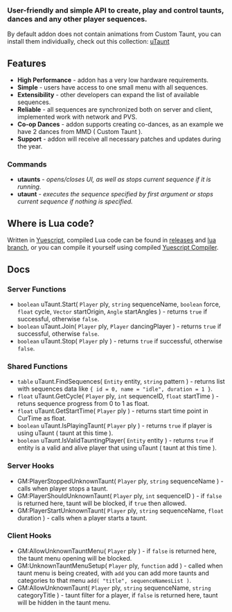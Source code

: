 ### User-friendly and simple API to create, play and control taunts, dances and any other player sequences.
By default addon does not contain animations from Custom Taunt, you can install them individually, check out this collection: [uTaunt](https://steamcommunity.com/workshop/filedetails/?id=3161525439)

## Features
- **High Performance** - addon has a very low hardware requirements.
- **Simple** - users have access to one small menu with all sequences.
- **Extensibility** - other developers can expand the list of available sequences.
- **Reliable** - all sequences are synchronized both on server and client, implemented work with network and PVS.
- **Co-op Dances** - addon supports creating co-dances, as an example we have 2 dances from MMD ( Custom Taunt ).
- **Support** - addon will receive all necessary patches and updates during the year.

### Commands
- **utaunts** - *opens/closes UI, as well as stops current sequence if it is running.*
- **utaunt** - *executes the sequence specified by first argument or stops current sequence if nothing is specified.*

## Where is Lua code?
Written in [Yuescript](https://github.com/pigpigyyy/Yuescript), compiled Lua code can be found in [releases](https://github.com/PrikolMen/unknown-taunts/releases) and [lua branch](https://github.com/PrikolMen/unknown-taunts/tree/lua), or you can compile it yourself using compiled [Yuescript Compiler](https://github.com/pigpigyyy/Yuescript/releases/latest).

## Docs

### Server Functions
- `boolean` uTaunt.Start( `Player` ply, `string` sequenceName, `boolean` force, `float` cycle, `Vector` startOrigin, `Angle` startAngles ) - returns `true` if successful, otherwise `false`.
- `boolean` uTaunt.Join( `Player` ply, `Player` dancingPlayer ) - returns `true` if successful, otherwise `false`.
- `boolean` uTaunt.Stop( `Player` ply ) - returns `true` if successful, otherwise `false`.

### Shared Functions
- `table` uTaunt.FindSequences( `Entity` entity, `string` pattern ) - returns list with sequences data like `{ id = 0, name = "idle", duration = 1 }`.
- `float` uTaunt.GetCycle( `Player` ply, `int` sequenceID, `float` startTime ) - retuns sequence progress from 0 to 1 as float.
- `float` uTaunt.GetStartTime( `Player` ply ) - returns start time point in CurTime as float.
- `boolean` uTaunt.IsPlayingTaunt( `Player` ply ) - returns `true` if player is using uTaunt ( taunt at this time ).
- `boolean` uTaunt.IsValidTauntingPlayer( `Entity` entity ) - returns `true` if entity is a valid and alive player that using uTaunt ( taunt at this time ). 

### Server Hooks
- GM:PlayerStoppedUnknownTaunt( `Player` ply, `string` sequenceName ) - calls when player stops a taunt.
- GM:PlayerShouldUnknownTaunt( `Player` ply, `int` sequenceID ) - if `false` is returned here, taunt will be blocked, if `true` then allowed.
- GM:PlayerStartUnknownTaunt( `Player` ply, `string` sequenceName, `float` duration ) - calls when a player starts a taunt.

### Client Hooks
- GM:AllowUnknownTauntMenu( `Player` ply ) - if `false` is returned here, the taunt menu opening will be blocked.
- GM:UnknownTauntMenuSetup( `Player` ply, `function` add ) - called when taunt menu is being created, with `add` you can add more taunts and categories to that menu `add( "title", sequenceNamesList )`.
- GM:AllowUnknownTaunt( `Player` ply, `string` sequenceName, `string` categoryTitle ) - taunt filter for a player, if `false` is returned here, taunt will be hidden in the taunt menu.
